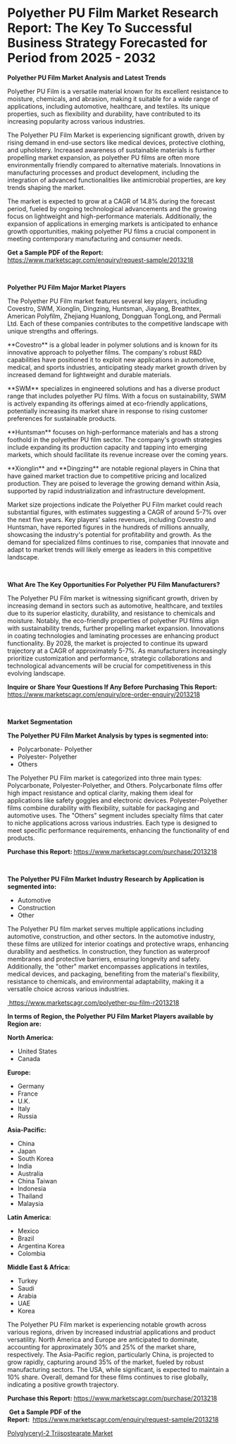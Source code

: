 <p><h1>Polyether PU Film Market Research Report: The Key To Successful Business Strategy Forecasted for Period from 2025 - 2032</h1></p><p><strong>Polyether PU Film Market Analysis and Latest Trends</strong></p>
<p><p>Polyether PU Film is a versatile material known for its excellent resistance to moisture, chemicals, and abrasion, making it suitable for a wide range of applications, including automotive, healthcare, and textiles. Its unique properties, such as flexibility and durability, have contributed to its increasing popularity across various industries.</p><p>The Polyether PU Film Market is experiencing significant growth, driven by rising demand in end-use sectors like medical devices, protective clothing, and upholstery. Increased awareness of sustainable materials is further propelling market expansion, as polyether PU films are often more environmentally friendly compared to alternative materials. Innovations in manufacturing processes and product development, including the integration of advanced functionalities like antimicrobial properties, are key trends shaping the market.</p><p>The market is expected to grow at a CAGR of 14.8% during the forecast period, fueled by ongoing technological advancements and the growing focus on lightweight and high-performance materials. Additionally, the expansion of applications in emerging markets is anticipated to enhance growth opportunities, making polyether PU films a crucial component in meeting contemporary manufacturing and consumer needs.</p></p>
<p><strong>Get a Sample PDF of the Report:&nbsp;</strong> <a href="https://www.marketscagr.com/enquiry/request-sample/2013218?utm_campaign=3266&utm_medium=2&utm_source=Github&utm_content=ia&utm_term=03042025&utm_id=polyether-pu-film">https://www.marketscagr.com/enquiry/request-sample/2013218</a></p>
<p>&nbsp;</p>
<p><strong>Polyether PU Film Major Market Players</strong></p>
<p><p>The Polyether PU Film market features several key players, including Covestro, SWM, Xionglin, Dingzing, Huntsman, Jiayang, Breathtex, American Polyfilm, Zhejiang Huanlong, Dongguan TongLong, and Permali Ltd. Each of these companies contributes to the competitive landscape with unique strengths and offerings.</p><p>**Covestro** is a global leader in polymer solutions and is known for its innovative approach to polyether films. The company's robust R&D capabilities have positioned it to exploit new applications in automotive, medical, and sports industries, anticipating steady market growth driven by increased demand for lightweight and durable materials.</p><p>**SWM** specializes in engineered solutions and has a diverse product range that includes polyether PU films. With a focus on sustainability, SWM is actively expanding its offerings aimed at eco-friendly applications, potentially increasing its market share in response to rising customer preferences for sustainable products.</p><p>**Huntsman** focuses on high-performance materials and has a strong foothold in the polyether PU film sector. The company's growth strategies include expanding its production capacity and tapping into emerging markets, which should facilitate its revenue increase over the coming years.</p><p>**Xionglin** and **Dingzing** are notable regional players in China that have gained market traction due to competitive pricing and localized production. They are poised to leverage the growing demand within Asia, supported by rapid industrialization and infrastructure development.</p><p>Market size projections indicate the Polyether PU Film market could reach substantial figures, with estimates suggesting a CAGR of around 5-7% over the next five years. Key players’ sales revenues, including Covestro and Huntsman, have reported figures in the hundreds of millions annually, showcasing the industry's potential for profitability and growth. As the demand for specialized films continues to rise, companies that innovate and adapt to market trends will likely emerge as leaders in this competitive landscape.</p></p>
<p>&nbsp;</p>
<p><strong>What Are The Key Opportunities For Polyether PU Film Manufacturers?</strong></p>
<p><p>The Polyether PU Film market is witnessing significant growth, driven by increasing demand in sectors such as automotive, healthcare, and textiles due to its superior elasticity, durability, and resistance to chemicals and moisture. Notably, the eco-friendly properties of polyether PU films align with sustainability trends, further propelling market expansion. Innovations in coating technologies and laminating processes are enhancing product functionality. By 2028, the market is projected to continue its upward trajectory at a CAGR of approximately 5-7%. As manufacturers increasingly prioritize customization and performance, strategic collaborations and technological advancements will be crucial for competitiveness in this evolving landscape.</p></p>
<p><strong>Inquire or Share Your Questions If Any Before Purchasing This Report:</strong> <a href="https://www.marketscagr.com/enquiry/pre-order-enquiry/2013218?utm_campaign=3266&utm_medium=2&utm_source=Github&utm_content=ia&utm_term=03042025&utm_id=polyether-pu-film">https://www.marketscagr.com/enquiry/pre-order-enquiry/2013218</a></p>
<p>&nbsp;</p>
<p><strong>Market Segmentation</strong></p>
<p><strong>The Polyether PU Film Market Analysis by types is segmented into:</strong></p>
<p><ul><li>Polycarbonate- Polyether</li><li>Polyester- Polyether</li><li>Others</li></ul></p>
<p><p>The Polyether PU Film market is categorized into three main types: Polycarbonate, Polyester-Polyether, and Others. Polycarbonate films offer high impact resistance and optical clarity, making them ideal for applications like safety goggles and electronic devices. Polyester-Polyether films combine durability with flexibility, suitable for packaging and automotive uses. The "Others" segment includes specialty films that cater to niche applications across various industries. Each type is designed to meet specific performance requirements, enhancing the functionality of end products.</p></p>
<p><strong>Purchase this Report:&nbsp;</strong><a href="https://www.marketscagr.com/purchase/2013218?utm_campaign=3266&utm_medium=2&utm_source=Github&utm_content=ia&utm_term=03042025&utm_id=polyether-pu-film">https://www.marketscagr.com/purchase/2013218</a></p>
<p>&nbsp;</p>
<p><strong>The Polyether PU Film Market Industry Research by Application is segmented into:</strong></p>
<p><ul><li>Automotive</li><li>Construction</li><li>Other</li></ul></p>
<p><p>The Polyether PU film market serves multiple applications including automotive, construction, and other sectors. In the automotive industry, these films are utilized for interior coatings and protective wraps, enhancing durability and aesthetics. In construction, they function as waterproof membranes and protective barriers, ensuring longevity and safety. Additionally, the "other" market encompasses applications in textiles, medical devices, and packaging, benefiting from the material's flexibility, resistance to chemicals, and environmental adaptability, making it a versatile choice across various industries.</p></p>
<p><a href="https://www.marketscagr.com/polyether-pu-film-r2013218?utm_campaign=3266&utm_medium=2&utm_source=Github&utm_content=ia&utm_term=03042025&utm_id=polyether-pu-film">&nbsp;https://www.marketscagr.com/polyether-pu-film-r2013218</a></p>
<p><strong>In terms of Region, the Polyether PU Film Market Players available by Region are:</strong></p>
<p>
    <p> <strong> North America: </strong>
        <ul>
            <li>United States</li>
            <li>Canada</li>
        </ul>
        </p> 
    <p> <strong> Europe: </strong>
        <ul>
            <li>Germany</li>
            <li>France</li>
            <li>U.K.</li>
            <li>Italy</li>
            <li>Russia</li>
        </ul>
        </p> 
    <p> <strong> Asia-Pacific: </strong>
        <ul>
            <li>China</li>
            <li>Japan</li>
            <li>South Korea</li>
            <li>India</li>
            <li>Australia</li>
            <li>China Taiwan</li>
            <li>Indonesia</li>
            <li>Thailand</li>
            <li>Malaysia</li>
        </ul>
        </p> 
    <p> <strong> Latin America: </strong>
        <ul>
            <li>Mexico</li>
            <li>Brazil</li>
            <li>Argentina Korea</li>
            <li>Colombia</li>
        </ul>
        </p> 
    <p> <strong> Middle East & Africa: </strong>
        <ul>
            <li>Turkey</li>
            <li>Saudi</li>
            <li>Arabia</li>
            <li>UAE</li>
            <li>Korea</li>
        </ul>
    </p>
    </p>
<p><p>The Polyether PU Film market is experiencing notable growth across various regions, driven by increased industrial applications and product versatility. North America and Europe are anticipated to dominate, accounting for approximately 30% and 25% of the market share, respectively. The Asia-Pacific region, particularly China, is projected to grow rapidly, capturing around 35% of the market, fueled by robust manufacturing sectors. The USA, while significant, is expected to maintain a 10% share. Overall, demand for these films continues to rise globally, indicating a positive growth trajectory.</p></p>
<p><strong>Purchase this Report: </strong><a href="https://www.marketscagr.com/purchase/2013218?utm_campaign=3266&utm_medium=2&utm_source=Github&utm_content=ia&utm_term=03042025&utm_id=polyether-pu-film">https://www.marketscagr.com/purchase/2013218</a></p>
<p>&nbsp;<strong>Get a Sample PDF of the Report:&nbsp;&nbsp;</strong><a href="https://www.marketscagr.com/enquiry/request-sample/2013218?utm_campaign=3266&utm_medium=2&utm_source=Github&utm_content=ia&utm_term=03042025&utm_id=polyether-pu-film">https://www.marketscagr.com/enquiry/request-sample/2013218</a></p>
<p><strong></strong></p>
<p><p><a href="https://github.com/porstheftyux/Market-Research-Report-List-1/blob/main/polyglyceryl-2-triisostearate-market.md?utm_campaign=3266&utm_medium=2&utm_source=Github&utm_content=ia&utm_term=03042025&utm_id=polyether-pu-film">Polyglyceryl-2 Triisostearate Market</a></p></p>